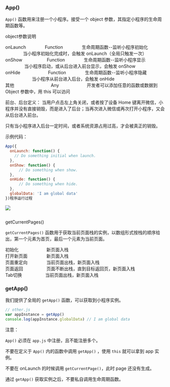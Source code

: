 ### App()

`App()` 函数用来注册一个小程序。接受一个 object 参数，其指定小程序的生命周期函数等。

object参数说明

onLaunch   　　　　Function 　　　　生命周期函数--监听小程序初始化 　　　　当小程序初始化完成时，会触发 onLaunch（全局只触发一次）  
onShow  　　　　　 Function  　　　　生命周期函数--监听小程序显示 　　　　   当小程序启动，或从后台进入前台显示，会触发 onShow  
onHide  　　　　　　Function  　　　　生命周期函数--监听小程序隐藏 　　　　　　当小程序从前台进入后台，会触发 onHide  
其他  　　　　　　　　Any 　　　　　　开发者可以添加任意的函数或数据到 Object 参数中，用 this 可以访问

前台、后台定义： 当用户点击左上角关闭，或者按了设备 Home 键离开微信，小程序并没有直接销毁，而是进入了后台；当再次进入微信或再次打开小程序，又会从后台进入前台。

只有当小程序进入后台一定时间，或者系统资源占用过高，才会被真正的销毁。

示例代码：

```js
App({
  onLaunch: function() { 
    // Do something initial when launch.
  },
  onShow: function() {
      // Do something when show.
  },
  onHide: function() {
      // Do something when hide.
  },
  globalData: 'I am global data'
})程序运行过程
```

![](http://images2015.cnblogs.com/blog/602490/201611/602490-20161109165152139-1240067184.png)

```js

```

getCurrentPages()

`getCurrentPages()` 函数用于获取当前页面栈的实例，以数组形式按栈的顺序给出，第一个元素为首页，最后一个元素为当前页面。

初始化 　　　　　　新页面入栈  
打开新页面 　　　　新页面入栈  
页面重定向 　　　　当前页面出栈，新页面入栈  
页面返回  　　　　　页面不断出栈，直到目标返回页，新页面入栈  
Tab切换　　 　　　当前页面出栈，新页面入栈

### getApp()

我们提供了全局的 `getApp()` 函数，可以获取到小程序实例。

```javascript
// other.js
var appInstance = getApp()
console.log(appInstance.globalData) // I am global data
```

注意：

`App()` 必须在 `app.js` 中注册，且不能注册多个。

不要在定义于 `App()` 内的函数中调用 `getApp()` ，使用 `this` 就可以拿到 app 实例。

不要在 onLaunch 的时候调用 `getCurrentPage()`，此时 page 还没有生成。

通过 `getApp()` 获取实例之后，不要私自调用生命周期函数。